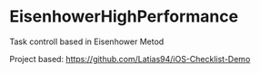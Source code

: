 # EisenhowerHighPerformance
Task controll based in Eisenhower Metod

Project based: https://github.com/Latias94/iOS-Checklist-Demo
